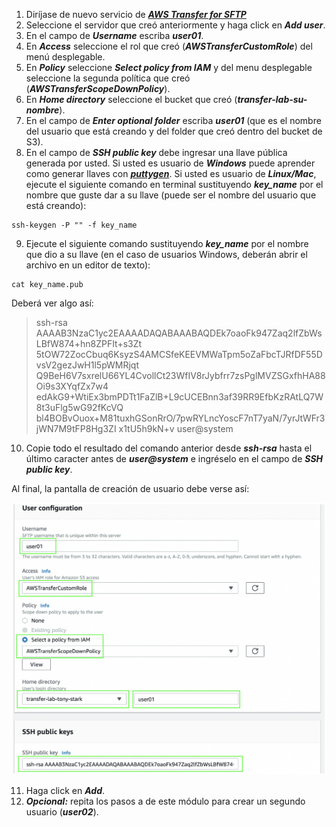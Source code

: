 1. Diríjase de nuevo servicio de [**_AWS Transfer for SFTP_**](https://console.aws.amazon.com/transfer/)
2. Seleccione el servidor que creó anteriormente y haga click en **_Add user_**.
3. En el campo de **_Username_** escriba **_user01_**.
4. En **_Access_** seleccione el rol que creó (**_AWSTransferCustomRole_**) del menú desplegable.
5. En **_Policy_** seleccione **_Select policy from IAM_** y del menu desplegable seleccione la segunda política que creó (**_AWSTransferScopeDownPolicy_**).
6. En **_Home directory_** seleccione el bucket que creó (**_transfer-lab-su-nombre_**).
7. En el campo de **_Enter optional folder_** escriba **_user01_** (que es el nombre del usuario que está creando y del folder que creó dentro del bucket de S3).
8. En el campo de **_SSH public key_** debe ingresar una llave pública generada por usted.  Si usted es usuario de **_Windows_** puede aprender como generar llaves con [**_puttygen_**](https://www.ssh.com/ssh/putty/windows/puttygen). Si usted es usuario de **_Linux/Mac_**, ejecute el siguiente comando en terminal sustituyendo **_key_name_** por el nombre que guste dar a su llave (puede ser el nombre del usuario que está creando):

```
ssh-keygen -P "" -f key_name
```

9. Ejecute el siguiente comando sustituyendo **_key_name_** por el nombre que dio a su llave (en el caso de usuarios Windows, deberán abrir el archivo en un editor de texto):

```
cat key_name.pub
```

Deberá ver algo así:
> ssh-rsa AAAAB3NzaC1yc2EAAAADAQABAAABAQDEk7oaoFk947Zaq2lfZbWsLBfW874+hn8ZPFIt+s3Zt
5tOW72ZocCbuq6KsyzS4AMCSfeKEEVMWaTpm5oZaFbcTJRfDF55DvsV2gezJwH1l5pWMRjqt
Q9BeH6V7sxrelU66YL4CvollCt23WfIV8rJybfrr7zsPglMVZSGxfhHA88Oi9s3XYqfZx7w4
edAkG9+WtiEx3bmPDTt1FaZlB+L9cUCEBnn3af39RR9EfbKzRAtLQ7W8t3uFlg5wG92fKcVQ
bl4BOBvOuox+M81tuxhGSonRrO/7pwRYLncYoscF7nT7yaN/7yrJtWFr3jWN7M9tFP8Hg3ZI
x1tU5h9kN+v user@system

10. Copie todo el resultado del comando anterior desde **_ssh-rsa_** hasta el último caracter antes de **_user@system_** e ingréselo en el campo de **_SSH public key_**.

Al final, la pantalla de creación de usuario debe verse así:

![Create S3 bucket](images/usercreation.png)

11. Haga click en **_Add_**.
12. **_Opcional:_** repita los pasos a de este módulo para crear un segundo usuario (**_user02_**).
